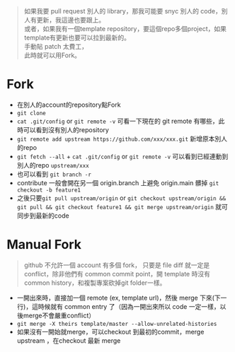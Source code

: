 > 如果我要 pull request 別人的 library，那我可能要 snyc 別人的 code，別人有更新，我這邊也要跟上。  
> 或者，如果我有一個template repository，要這個repo多個project，如果template有更新也要可以拉到最新的。  
> 手動貼 patch 太費工，  
> 此時就可以用Fork。  

# Fork
- 在別人的account的repository點Fork
- `git clone`
- `cat .git/config` or `git remote -v` 可看一下現在的 git remote 有哪些，此時可以看到沒有別人的repository
- `git remote add upstream https://github.com/xxx/xxx.git` 新增原本別人的repo
- `git fetch --all` + `cat .git/config` or `git remote -v` 可以看到已經連動到別人的repo `upstream/xxx`
- 也可以看到 `git branch -r`
- contribute 一般會開在另一個 origin.branch 上避免 origin.main 髒掉 `git checkout -b feature1`
- 之後只要`git pull upstream/origin` or `git checkout upstream/origin && git pull && git checkout feature1 && git merge upstream/origin` 就可同步到最新的code


# Manual Fork
> github 不允許一個 account 有多個 fork，
> 只要是 file diff 就一定是 conflict，除非他們有 common commit point，開 template 時沒有 common history，和複製專案砍掉git folder一樣。
-  一開出來時，直接加一個 remote (ex, template url)，然後 merge 下來(下一行)，這時候就有 common entry 了（因為一開出來所以 code 一定一樣，以後merge不會嚴重conflict）
-  `git merge -X theirs template/master --allow-unrelated-histories`
-  如果沒有一開始就merge，可以checkout 到最初的commit，merge upstream ，在checkout 最新 merge 
